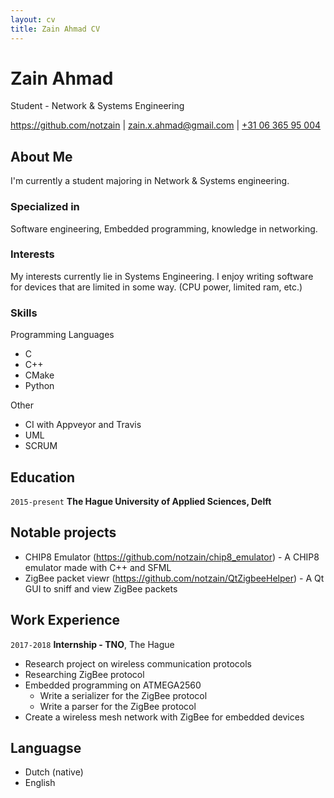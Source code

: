 ```yaml
---
layout: cv
title: Zain Ahmad CV
---
```

# Zain Ahmad
Student - Network & Systems Engineering

<div id="webaddress">
<a href="https://github.com/notzain">https://github.com/notzain</a> 
| <a href="zain.x.ahmad@gmail.com">zain.x.ahmad@gmail.com</a> 
| <a href="+31 06 365 95 004">+31 06 365 95 004</a>
</div>


## About Me

I'm currently a student majoring in Network & Systems engineering.

### Specialized in

Software engineering, Embedded programming, knowledge in networking.

### Interests

My interests currently lie in Systems Engineering. I enjoy writing software for devices that are limited in some way. (CPU power, limited ram, etc.)

### Skills

Programming Languages
- C
- C++
- CMake
- Python

Other
- CI with Appveyor and Travis
- UML
- SCRUM

## Education

`2015-present`
__The Hague University of Applied Sciences, Delft__

## Notable projects

- CHIP8 Emulator (https://github.com/notzain/chip8_emulator) - A CHIP8 emulator made with C++ and SFML
- ZigBee packet viewr (https://github.com/notzain/QtZigbeeHelper) - A Qt GUI to sniff and view ZigBee packets

## Work Experience

`2017-2018`
__Internship - TNO__, The Hague

- Research project on wireless communication protocols
- Researching ZigBee protocol
- Embedded programming on ATMEGA2560
    - Write a serializer for the ZigBee protocol
    - Write a parser for the ZigBee protocol
- Create a wireless mesh network with ZigBee for embedded devices

## Languagse

- Dutch (native)
- English